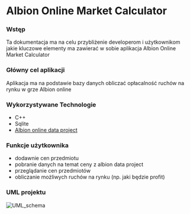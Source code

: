 # Albion Online Market Calculator
### Wstęp
Ta dokumentacja ma na celu przybliżenie developerom i użytkownikom jakie kluczowe elementy ma zawierać w sobie aplikacja Albion Online Market Calculator

### Główny cel aplikacji
Aplikacja ma na podstawie bazy danych obliczać opłacalność ruchów na rynku w grze Albion online

### Wykorzystywane Technologie
- C++
- Sqlite
- [Albion online data project](https://www.albion-online-data.com/)

### Funkcje użytkownika
- dodawnie cen przedmiotu
- pobranie danych na temat ceny z albion data project
- przeglądanie cen przedmiotów
- obliczanie możliwych ruchów na rynku (np. jaki będzie profit)

### UML projektu

![UML_schema](https://github.com/Throrun/Albion-Online-Calculator/assets/47336168/c73c7abf-7cc4-414e-8062-93e92e67c549)
